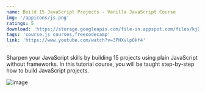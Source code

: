 ```yaml
---
name: Build 15 JavaScript Projects - Vanilla JavaScript Course
img: '/appicons/js.png'
ratings: 5
download: 'https://storage.googleapis.com/file-in.appspot.com/files/kjDh78-tyB.zip'
tags: 'course,js courses,freecodecamp'
link: 'https://www.youtube.com/watch?v=3PHXvlpOkf4'
---
```


Sharpen your JavaScript skills by building 15 projects using plain JavaScript without frameworks. In this tutorial course, you will be taught step-by-step how to build JavaScript projects.

<img src="../../screenshots/Jsprojects/ss1.png" alt="image" >
